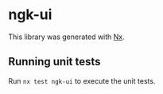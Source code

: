 # ngk-ui

This library was generated with [Nx](https://nx.dev).

## Running unit tests

Run `nx test ngk-ui` to execute the unit tests.
